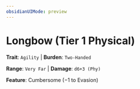 ```yaml
---
obsidianUIMode: preview
---
```

# Longbow (Tier 1 Physical)

**Trait**: `Agility` | **Burden**: `Two-Handed`

**Range**: `Very Far` | **Damage**: `d6+3 (Phy)`

**Feature**: Cumbersome (−1 to Evasion)